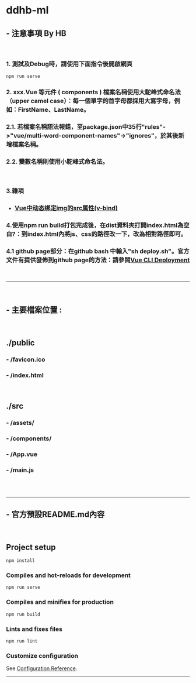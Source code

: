 # ddhb-ml


## - 注意事項 By HB
<br>

### 1. 測試及Debug時，請使用下面指令後開啟網頁
```
npm run serve
```

### 2. xxx.Vue 等元件 ( components ) 檔案名稱使用大駝峰式命名法（upper camel case）：每一個單字的首字母都採用大寫字母，例如：FirstName、LastName。  
### 2.1. 若檔案名稱語法報錯，至package.json中35行"rules"->"vue/multi-word-component-names"->"ignores"，於其後新增檔案名稱。
### 2.2. 變數名稱則使用小駝峰式命名法。

<br>

### 3.雜項
- ### [Vue中动态绑定img的src属性(v-bind)](https://blog.csdn.net/ji_ban/article/details/108141905)


### 4.使用npm run build打包完成後，在dist資料夾打開index.html為空白?：到index.html內將js、css的路徑改一下，改為相對路徑即可。

### 4.1 github page部分：在github bash 中輸入"sh deploy.sh"。官方文件有提供發佈到github page的方法：請參閱[Vue CLI Deployment](https://cli.vuejs.org/guide/deployment.html#github-pages)


<br>

---
<br>

## - 主要檔案位置 :  
<br>

## ./public   
### - /favicon.ico  
### - /index.html
<br>

## ./src  
### - /assets/  
### - /components/   
### - /App.vue  
### - /main.js  


<br>
<br>

---
## - 官方預設README.md內容  
<br>

## Project setup
```
npm install
```

### Compiles and hot-reloads for development
```
npm run serve
```

### Compiles and minifies for production
```
npm run build
```

### Lints and fixes files
```
npm run lint
```

### Customize configuration
See [Configuration Reference](https://cli.vuejs.org/config/).

---

